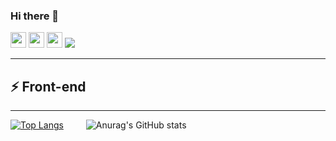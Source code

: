 ### Hi there 👋

 <a href="mailto:lalit.vd.dev@gmail.com" target="_blank"><img height="25" src = "https://img.shields.io/badge/gmail-c14438?&style=for-the-badge&logo=gmail&logoColor=white"></a>
  <a href="https://www.linkedin.com/in/lalit-vavdara/" target="_blank"><img height="25" src = "https://img.shields.io/badge/-LinkedIn-0e76a8?style=for-the-badge&logo=Linkedin&logoColor=white"></a>
  <a href="https://www.lalitvavdara.me/" target="_blank"><img height="25" src = "https://img.shields.io/badge/Website-3b5998?style=for-the-badge&logo=google-chrome&logoColor=white"></a>
  <img src="https://komarev.com/ghpvc/?username=anhduy1202&color=blue">

---

## ⚡ Front-end

---

[![Top Langs](https://github-readme-stats.vercel.app/api/top-langs/?username=dnhuy4869&layout=compact&theme=radical&langs_count=10)](https://github.com/anuraghazra/github-readme-stats) &emsp;&emsp; ![Anurag's GitHub stats](https://github-readme-stats.vercel.app/api?username=dnhuy4869&show_icons=true&theme=radical)     
